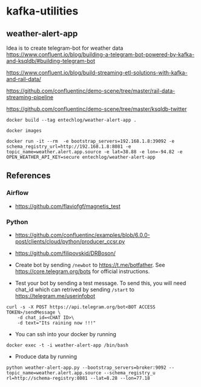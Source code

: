 # kafka-utilities

## weather-alert-app

Idea is to create telegram-bot for weather data https://www.confluent.io/blog/building-a-telegram-bot-powered-by-kafka-and-ksqldb/#building-telegram-bot

https://www.confluent.io/blog/build-streaming-etl-solutions-with-kafka-and-rail-data/

https://github.com/confluentinc/demo-scene/tree/master/rail-data-streaming-pipeline

https://github.com/confluentinc/demo-scene/tree/master/ksqldb-twitter

```
docker build --tag entechlog/weather-alert-app .

docker images

docker run -it --rm  -e bootstrap_servers=192.168.1.8:39092 -e 
schema_registry_url=http://192.168.1.8:8081 -e topic_name=weather.alert.app.source -e lat=38.88 -e lon=-94.82 -e OPEN_WEATHER_API_KEY=secure entechlog/weather-alert-app
```

## References
### Airflow
- https://github.com/flaviofgf/magnetis_test

### Python
- https://github.com/confluentinc/examples/blob/6.0.0-post/clients/cloud/python/producer_ccsr.py
- https://github.com/filipovskid/DRBoson/

- Create bot by sending `/newbot` to https://t.me/botfather. See https://core.telegram.org/bots for official instructions.

- Test your bot by sending a test message. To send this, you will need chat_id which can retrived by sending `/start` to https://telegram.me/userinfobot

```
curl -s -X POST https://api.telegram.org/bot<BOT ACCESS TOKEN>/sendMessage \
    -d chat_id=<CHAT ID>\
    -d text="Its raining now !!!"
```

- You can ssh into your docker by running
```
docker exec -t -i weather-alert-app /bin/bash
```

- Produce data by running
```
python weather-alert-app.py --bootstrap_servers=broker:9092 --topic_name=weather.alert.app.source --schema_registry_u
rl=http://schema-registry:8081 --lat=8.28 --lon=77.18
```
